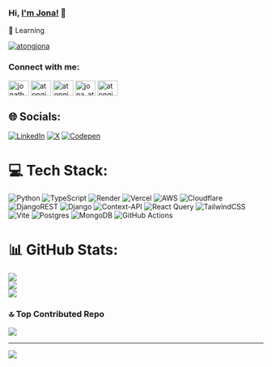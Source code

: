 
### Hi, [I'm Jona!](http://atongjonathan.github.io/) 👋
💙 Learning


<p align="left"> <a href="https://twitter.com/atongjona" target="blank"><img src="https://img.shields.io/twitter/follow/atongjona?logo=twitter&style=for-the-badge" alt="atongjona" /></a> </p>

<h3 align="left">Connect with me:</h3>
<p align="left">
<a href="https://codepen.io/jonathan-atong" target="blank"><img align="center" src="https://raw.githubusercontent.com/rahuldkjain/github-profile-readme-generator/master/src/images/icons/Social/codepen.svg" alt="jonathan-atong" height="30" width="40" /></a>
<a href="https://twitter.com/atongjona" target="blank"><img align="center" src="https://raw.githubusercontent.com/rahuldkjain/github-profile-readme-generator/master/src/images/icons/Social/twitter.svg" alt="atongjona" height="30" width="40" /></a>
<a href="https://kaggle.com/atongjona64" target="blank"><img align="center" src="https://raw.githubusercontent.com/rahuldkjain/github-profile-readme-generator/master/src/images/icons/Social/kaggle.svg" alt="atongjona64" height="30" width="40" /></a>
<a href="https://instagram.com/jona_atong" target="blank"><img align="center" src="https://raw.githubusercontent.com/rahuldkjain/github-profile-readme-generator/master/src/images/icons/Social/instagram.svg" alt="jona_atong" height="30" width="40" /></a>
<a href="https://www.leetcode.com/atongjona" target="blank"><img align="center" src="https://raw.githubusercontent.com/rahuldkjain/github-profile-readme-generator/master/src/images/icons/Social/leet-code.svg" alt="atongjona" height="30" width="40" /></a>
</p>


## 🌐 Socials:
[![LinkedIn](https://img.shields.io/badge/LinkedIn-%230077B5.svg?logo=linkedin&logoColor=white)](https://linkedin.com/in/jonathan-atong) [![X](https://img.shields.io/badge/X-black.svg?logo=X&logoColor=white)](https://x.com/atongjona) [![Codepen](https://img.shields.io/badge/Codepen-000000?logo=codepen&logoColor=white)](https://codepen.io/jonathan-atong) 

# 💻 Tech Stack:
![Python](https://img.shields.io/badge/python-3670A0?style=for-the-badge&logo=python&logoColor=ffdd54) ![TypeScript](https://img.shields.io/badge/typescript-%23007ACC.svg?style=for-the-badge&logo=typescript&logoColor=white) ![Render](https://img.shields.io/badge/Render-%46E3B7.svg?style=for-the-badge&logo=render&logoColor=white) ![Vercel](https://img.shields.io/badge/vercel-%23000000.svg?style=for-the-badge&logo=vercel&logoColor=white) ![AWS](https://img.shields.io/badge/AWS-%23FF9900.svg?style=for-the-badge&logo=amazon-aws&logoColor=white) ![Cloudflare](https://img.shields.io/badge/Cloudflare-F38020?style=for-the-badge&logo=Cloudflare&logoColor=white) ![DjangoREST](https://img.shields.io/badge/DJANGO-REST-ff1709?style=for-the-badge&logo=django&logoColor=white&color=ff1709&labelColor=gray) ![Django](https://img.shields.io/badge/django-%23092E20.svg?style=for-the-badge&logo=django&logoColor=white) ![Context-API](https://img.shields.io/badge/Context--Api-000000?style=for-the-badge&logo=react) ![React Query](https://img.shields.io/badge/-React%20Query-FF4154?style=for-the-badge&logo=react%20query&logoColor=white) ![TailwindCSS](https://img.shields.io/badge/tailwindcss-%2338B2AC.svg?style=for-the-badge&logo=tailwind-css&logoColor=white) ![Vite](https://img.shields.io/badge/vite-%23646CFF.svg?style=for-the-badge&logo=vite&logoColor=white) ![Postgres](https://img.shields.io/badge/postgres-%23316192.svg?style=for-the-badge&logo=postgresql&logoColor=white) ![MongoDB](https://img.shields.io/badge/MongoDB-%234ea94b.svg?style=for-the-badge&logo=mongodb&logoColor=white) ![GitHub Actions](https://img.shields.io/badge/github%20actions-%232671E5.svg?style=for-the-badge&logo=githubactions&logoColor=white)
# 📊 GitHub Stats:
![](https://github-readme-stats.vercel.app/api?username=atongjonathan&theme=dark&hide_border=false&include_all_commits=false&count_private=false)<br/>
![](https://nirzak-streak-stats.vercel.app/?user=atongjonathan&theme=dark&hide_border=false)<br/>
![](https://github-readme-stats.vercel.app/api/top-langs/?username=atongjonathan&theme=dark&hide_border=false&include_all_commits=false&count_private=false&layout=compact)

### 🔝 Top Contributed Repo
![](https://github-contributor-stats.vercel.app/api?username=atongjonathan&limit=5&theme=dark&combine_all_yearly_contributions=true)

---
[![](https://visitcount.itsvg.in/api?id=atongjonathan&icon=0&color=0)](https://visitcount.itsvg.in)

<!-- Proudly created with GPRM ( https://gprm.itsvg.in ) -->



